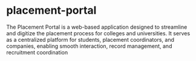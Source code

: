 # placement-portal
The Placement Portal is a web-based application designed to streamline and digitize the placement process for colleges and universities. It serves as a centralized platform for students, placement coordinators, and companies, enabling smooth interaction, record management, and recruitment coordination
